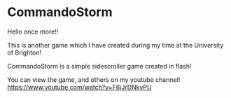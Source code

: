 # CommandoStorm

Hello once more!!

This is another game which I have created during my time at the University of Brighton!

CommandoStorm is a simple sidescroller game created in flash!

You can view the game, and others on my youtube channel! https://www.youtube.com/watch?v=F6jJrDNkvPU
